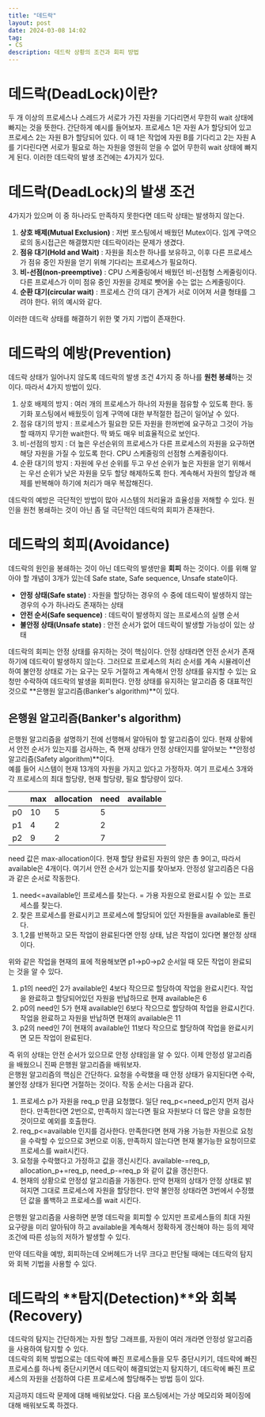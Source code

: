 ```yaml
---
title: "데드락"
layout: post
date: 2024-03-08 14:02
tag:
- CS
description: 데드락 상황의 조건과 회피 방법
---
```


# 데드락(DeadLock)이란?
두 개 이상의 프로세스나 스레드가 서로가 가진 자원을 기다리면서 무한히 wait 상태에 빠지는 것을 뜻한다. 간단하게 예시를 들어보자.
프로세스 1은 자원 A가 할당되어 있고 프로세스 2는 자원 B가 할당되어 있다. 이 때 1은 작업에 자원 B를 기다리고 2는 자원 A를 기다린다면 서로가 필요로 하는 자원을 영원히 얻을 수 없어 무한히 wait 상태에 빠지게 된다. 이러한 데드락의 발생 조건에는 4가지가 있다.  

# 데드락(DeadLock)의 발생 조건
4가지가 있으며 이 중 하나라도 만족하지 못한다면 데드락 상태는 발생하지 않는다.  

1) **상호 배제(Mutual Exclusion)** : 저번 포스팅에서 배웠던 Mutex이다. 임계 구역으로의 동시접근은 해결했지만 데드락이라는 문제가 생겼다.  
2) **점유 대기(Hold and Wait)** : 자원을 최소한 하나를 보유하고, 이후 다른 프로세스가 점유 중인 자원을 얻기 위해 기다리는 프로세스가 필요하다.  
3) **비-선점(non-preemptive)** : CPU 스케줄링에서 배웠던 비-선점형 스케줄링이다. 다른 프로세스가 이미 점유 중인 자원을 강제로 뺏어올 수는 없는 스케줄링이다.  
4) **순환 대기(circular wait)** : 프로세스 간의 대기 관계가 서로 이어져 서클 형태를 그려야 한다. 위의 예시와 같다.  

이러한 데드락 상태를 해결하기 위한 몇 가지 기법이 존재한다.  

# 데드락의 예방(Prevention)
데드락 상태가 일어나지 않도록 데드락의 발생 조건 4가지 중 하나를 **원천 봉쇄**하는 것이다. 따라서 4가지 방법이 있다.  

1) 상호 배제의 방지 : 여러 개의 프로세스가 하나의 자원을 점유할 수 있도록 한다. 동기화 포스팅에서 배웠듯이 임계 구역에 대한 부적절한 접근이 일어날 수 있다.  
2) 점유 대기의 방지 : 프로세스가 필요한 모든 자원을 한꺼번에 요구하고 그것이 가능할 때까지 무기한 wait한다. 딱 봐도 매우 비효율적으로 보인다.  
3) 비-선점의 방지 : 더 높은 우선순위의 프로세스가 다른 프로세스의 자원을 요구하면 해당 자원을 가질 수 있도록 한다. CPU 스케줄링의 선점형 스케줄링이다.  
4) 순환 대기의 방지 : 자원에 우선 순위를 두고 우선 순위가 높은 자원을 얻기 위해서는 우선 순위가 낮은 자원을 모두 할당 해제하도록 한다. 계속해서 자원의 할당과 해제를 반복해야 하기에 처리가 매우 복잡해진다.

데드락의 예방은 극단적인 방법이 많아 시스템의 처리율과 효율성을 저해할 수 있다. 원인을 원천 봉쇄하는 것이 아닌 좀 덜 극단적인 데드락의 회피가 존재한다.  

# 데드락의 회피(Avoidance)
데드락의 원인을 봉쇄하는 것이 아닌 데드락의 발생만을 **회피** 하는 것이다. 이를 위해 알아야 할 개념이 3개가 있는데 Safe state, Safe sequence, Unsafe state이다.  

- **안정 상태(Safe state)** : 자원을 할당하는 경우의 수 중에 데드락이 발생하지 않는 경우의 수가 하나라도 존재하는 상태  
- **안전 순서(Safe sequence)** : 데드락이 발생하지 않는 프로세스의 실행 순서  
- **불안정 상태(Unsafe state)** : 안전 순서가 없어 데드락이 발생할 가능성이 있는 상태  

데드락의 회피는 안정 상태를 유지하는 것이 핵심이다. 안정 상태라면 안전 순서가 존재하기에 데드락이 발생하지 않는다. 그러므로 프로세스의 처리 순서를 계속 시뮬레이션 하여 불안정 상태로 가는 요구는 모두 거절하고 계속해서 안정 상태를 유지할 수 있는 요청만 수락하여 데드락의 발생을 회피한다. 안정 상태를 유지하는 알고리즘 중 대표적인 것으로 **은행원 알고리즘(Banker's algorithm)**이 있다.  

## **은행원 알고리즘(Banker's algorithm)**
은행원 알고리즘을 설명하기 전에 선행해서 알아둬야 할 알고리즘이 있다. 현재 상황에서 안전 순서가 있는지를 검사하는, 즉 현재 상태가 안정 상태인지를 알아보는 **안정성 알고리즘(Safety algorithm)**이다.  
예를 들어 시스템이 현재 13개의 자원을 가지고 있다고 가정하자. 여기 프로세스 3개와 각 프로세스의 최대 할당량, 현재 할당량, 필요 할당량이 있다.  

|    | max | allocation | need | available |  
| --- | --- | --- | --- | --- |  
| p0 | 10 | 5 | 5 |    |  
| p1 | 4 | 2 | 2 |     |
| p2 | 9 | 2 | 7 |     |

need 값은 max-allocation이다. 현재 할당 완료된 자원의 양은 총 9이고, 따라서 available은 4개이다. 여기서 안전 순서가 있는지를 찾아보자. 안정성 알고리즘은 다음과 같은 순서로 작동한다.  

1) need<=available인 프로세스를 찾는다. = 가용 자원으로 완료시킬 수 있는 프로세스를 찾는다.  
2) 찾은 프로세스를 완료시키고 프로세스에 할당되어 있던 자원들을 available로 돌린다.
3) 1,2를 반복하고 모든 작업이 완료된다면 안정 상태, 남은 작업이 있다면 불안정 상태이다.  

위와 같은 작업을 현재의 표에 적용해보면 p1->p0->p2 순서일 때 모든 작업이 완료되는 것을 알 수 있다.  

1) p1의 need인 2가 available인 4보다 작으므로 할당하여 작업을 완료시킨다. 작업을 완료하고 할당되어있던 자원을 반납하므로 현재 available은 6  
2) p0의 need인 5가 현재 available인 6보다 작으므로 할당하여 작업을 완료시킨다. 작업을 완료하고 자원을 반납하면 현재의 available은 11  
3) p2의 need인 7이 현재의 available인 11보다 작으므로 할당하여 작업을 완료시키면 모든 작업이 완료된다.  

즉 위의 상태는 안전 순서가 있으므로 안정 상태임을 알 수 있다. 이제 안정성 알고리즘을 배웠으니 진짜 은행원 알고리즘을 배워보자.  
은행원 알고리즘의 핵심은 간단하다. 요청을 수락했을 때 안정 상태가 유지된다면 수락, 불안정 상태가 된다면 거절하는 것이다. 작동 순서는 다음과 같다.  

1) 프로세스 p가 자원을 req_p 만큼 요청했다. 일단 req_p<=need_p인지 먼저 검사한다. 만족한다면 2번으로, 만족하지 않는다면 필요 자원보다 더 많은 양을 요청한 것이므로 예외를 호출한다.  
2) req_p<=available 인지를 검사한다. 만족한다면 현재 가용 가능한 자원으로 요청을 수락할 수 있으므로 3번으로 이동, 만족하지 않는다면 현재 불가능한 요청이므로 프로세스를 wait시킨다.  
3) 요청을 수락했다고 가정하고 값을 갱신시킨다. available-=req_p, allocation_p+=req_p, need_p-=req_p 와 같이 값을 갱신한다.  
4) 현재의 상황으로 안정성 알고리즘을 가동한다. 만약 현재의 상태가 안정 상태로 밝혀지면 그대로 프로세스에 자원을 할당한다. 만약 불안정 상태라면 3번에서 수정했던 값을 롤백하고 프로세스를 wait 시킨다.  

은행원 알고리즘을 사용하면 분명 데드락을 회피할 수 있지만 프로세스들의 최대 자원 요구량을 미리 알아둬야 하고 available을 계속해서 정확하게 갱신해야 하는 등의 제약조건에 따른 성능의 저하가 발생할 수 있다.  

만약 데드락을 예방, 회피하는데 오버헤드가 너무 크다고 판단될 때에는 데드락의 탐지와 회복 기법을 사용할 수 있다.  

# 데드락의 **탐지(Detection)**와 **회복(Recovery)**
데드락의 탐지는 간단하게는 자원 할당 그래프를, 자원이 여러 개라면 안정성 알고리즘을 사용하여 탐지할 수 있다.  
데드락의 회복 방법으로는 데드락에 빠진 프로세스들을 모두 중단시키기, 데드락에 빠진 프로세스를 하나씩 중단시키면서 데드락이 해결되었는지 탐지하기, 데드락에 빠진 프로세스의 자원을 선점하여 다른 프로세스에 할당해주는 방법 등이 있다.  

지금까지 데드락 문제에 대해 배워보았다. 다음 포스팅에서는 가상 메모리와 페이징에 대해 배워보도록 하겠다.